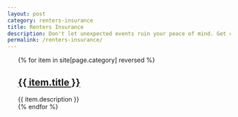 ```yaml
---
layout: post
category: renters-insurance
title: Renters Insurance
description: Don't let unexpected events ruin your peace of mind. Get comprehensive renters insurance to protect your belongings and your financial stability. Our experts provide reliable information and comparisons to help you find the right coverage for your needs.
permalink: /renters-insurance/
---
```


<ul>
{% for item in site[page.category] reversed %}
   <div class="post">
	<h2 class="post-title">
	  <a href="{{ item.url | absolute_url }}">
		{{ item.title }}
	  </a>
	</h2>
	{{ item.description  }}
  </div>
{% endfor %}
</ul>
